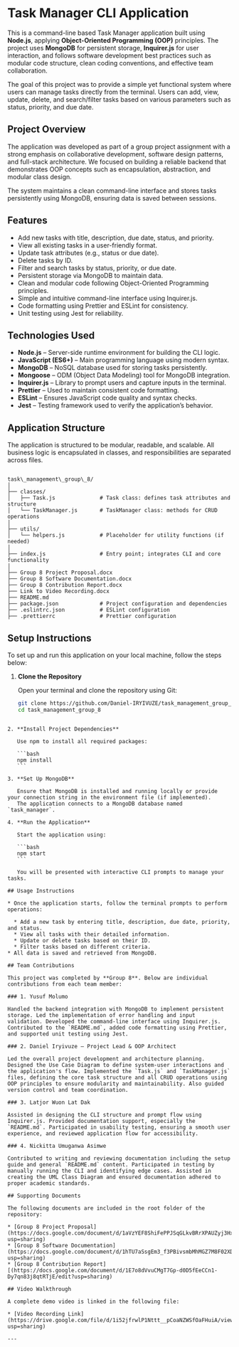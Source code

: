# Task Manager CLI Application

This is a command-line based Task Manager application built using **Node.js**, applying **Object-Oriented Programming (OOP)** principles. The project uses **MongoDB** for persistent storage, **Inquirer.js** for user interaction, and follows software development best practices such as modular code structure, clean coding conventions, and effective team collaboration.

The goal of this project was to provide a simple yet functional system where users can manage tasks directly from the terminal. Users can add, view, update, delete, and search/filter tasks based on various parameters such as status, priority, and due date.

## Project Overview

The application was developed as part of a group project assignment with a strong emphasis on collaborative development, software design patterns, and full-stack architecture. We focused on building a reliable backend that demonstrates OOP concepts such as encapsulation, abstraction, and modular class design.

The system maintains a clean command-line interface and stores tasks persistently using MongoDB, ensuring data is saved between sessions.

## Features

- Add new tasks with title, description, due date, status, and priority.
- View all existing tasks in a user-friendly format.
- Update task attributes (e.g., status or due date).
- Delete tasks by ID.
- Filter and search tasks by status, priority, or due date.
- Persistent storage via MongoDB to maintain data.
- Clean and modular code following Object-Oriented Programming principles.
- Simple and intuitive command-line interface using Inquirer.js.
- Code formatting using Prettier and ESLint for consistency.
- Unit testing using Jest for reliability.

## Technologies Used

- **Node.js** – Server-side runtime environment for building the CLI logic.
- **JavaScript (ES6+)** – Main programming language using modern syntax.
- **MongoDB** – NoSQL database used for storing tasks persistently.
- **Mongoose** – ODM (Object Data Modeling) tool for MongoDB integration.
- **Inquirer.js** – Library to prompt users and capture inputs in the terminal.
- **Prettier** – Used to maintain consistent code formatting.
- **ESLint** – Ensures JavaScript code quality and syntax checks.
- **Jest** – Testing framework used to verify the application’s behavior.

## Application Structure

The application is structured to be modular, readable, and scalable. All business logic is encapsulated in classes, and responsibilities are separated across files.

```

task\_management\_group\_8/
│
├── classes/
│   ├── Task.js              # Task class: defines task attributes and structure
│   └── TaskManager.js       # TaskManager class: methods for CRUD operations
│
├── utils/
│   └── helpers.js           # Placeholder for utility functions (if needed)
│
├── index.js                 # Entry point; integrates CLI and core functionality
│
├── Group 8 Project Proposal.docx
├── Group 8 Software Documentation.docx
├── Group 8 Contribution Report.docx
├── Link to Video Recording.docx
├── README.md
├── package.json             # Project configuration and dependencies
├── .eslintrc.json           # ESLint configuration
├── .prettierrc              # Prettier configuration

````

## Setup Instructions

To set up and run this application on your local machine, follow the steps below:

1. **Clone the Repository**

   Open your terminal and clone the repository using Git:
   ```bash
   git clone https://github.com/Daniel-IRYIVUZE/task_management_group_8.git
   cd task_management_group_8
````

2. **Install Project Dependencies**

   Use npm to install all required packages:

   ```bash
   npm install
   ```

3. **Set Up MongoDB**

   Ensure that MongoDB is installed and running locally or provide your connection string in the environment file (if implemented).
   The application connects to a MongoDB database named `task_manager`.

4. **Run the Application**

   Start the application using:

   ```bash
   npm start
   ```

   You will be presented with interactive CLI prompts to manage your tasks.

## Usage Instructions

* Once the application starts, follow the terminal prompts to perform operations:

  * Add a new task by entering title, description, due date, priority, and status.
  * View all tasks with their detailed information.
  * Update or delete tasks based on their ID.
  * Filter tasks based on different criteria.
* All data is saved and retrieved from MongoDB.

## Team Contributions

This project was completed by **Group 8**. Below are individual contributions from each team member:

### 1. Yusuf Molumo

Handled the backend integration with MongoDB to implement persistent storage. Led the implementation of error handling and input validation. Developed the command-line interface using Inquirer.js. Contributed to the `README.md`, added code formatting using Prettier, and supported unit testing using Jest.

### 2. Daniel Iryivuze – Project Lead & OOP Architect

Led the overall project development and architecture planning. Designed the Use Case Diagram to define system-user interactions and the application's flow. Implemented the `Task.js` and `TaskManager.js` files, defining the core task structure and all CRUD operations using OOP principles to ensure modularity and maintainability. Also guided version control and team coordination.

### 3. Latjor Wuon Lat Dak

Assisted in designing the CLI structure and prompt flow using Inquirer.js. Provided documentation support, especially the `README.md`. Participated in usability testing, ensuring a smooth user experience, and reviewed application flow for accessibility.

### 4. Nickitta Umuganwa Asimwe

Contributed to writing and reviewing documentation including the setup guide and general `README.md` content. Participated in testing by manually running the CLI and identifying edge cases. Assisted in creating the UML Class Diagram and ensured documentation adhered to proper academic standards.

## Supporting Documents

The following documents are included in the root folder of the repository:

* [Group 8 Project Proposal](https://docs.google.com/document/d/1aVzYEF8ShiFePPJSqGLkvBRrXPAUZyj3Hx4tp_RzazI/edit?usp=sharing)
* [Group 8 Software Documentation](https://docs.google.com/document/d/1hTU7aSsgEm3_f3PBivsmbMhMGZ7M8F02XDw2g3uYdxo/edit?usp=sharing)
* [Group 8 Contribution Report][(https://docs.google.com/document/d/1E7o8dVvuCMgT7Gp-d0D5fEeCCn1-Dy7qn83j8qtRTjE/edit?usp=sharing)

## Video Walkthrough

A complete demo video is linked in the following file:

* [Video Recording Link](https://drive.google.com/file/d/1i52jfrwlP1Nttt__pCoaNZWSfOaFHuiA/view?usp=sharing)

---
